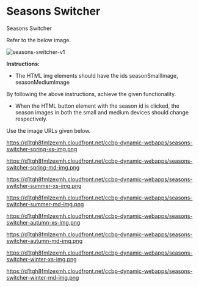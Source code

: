# Seasons Switcher

Seasons Switcher

Refer to the below image.

![seasons-switcher-v1](https://user-images.githubusercontent.com/90957976/136158675-7dcdc4a4-1f28-49b1-9d0e-fe7c75715f6d.gif)

**Instructions:**

- The HTML img elements should have the ids seasonSmallImage, seasonMediumImage

By following the above instructions, achieve the given functionality.

- When the HTML button element with the season id is clicked, the season images in both the small and medium devices should change respectively.

Use the image URLs given below.

https://d1tgh8fmlzexmh.cloudfront.net/ccbp-dynamic-webapps/seasons-switcher-spring-xs-img.png

https://d1tgh8fmlzexmh.cloudfront.net/ccbp-dynamic-webapps/seasons-switcher-spring-md-img.png

https://d1tgh8fmlzexmh.cloudfront.net/ccbp-dynamic-webapps/seasons-switcher-summer-xs-img.png

https://d1tgh8fmlzexmh.cloudfront.net/ccbp-dynamic-webapps/seasons-switcher-summer-md-img.png

https://d1tgh8fmlzexmh.cloudfront.net/ccbp-dynamic-webapps/seasons-switcher-autumn-xs-img.png

https://d1tgh8fmlzexmh.cloudfront.net/ccbp-dynamic-webapps/seasons-switcher-autumn-md-img.png

https://d1tgh8fmlzexmh.cloudfront.net/ccbp-dynamic-webapps/seasons-switcher-winter-xs-img.png

https://d1tgh8fmlzexmh.cloudfront.net/ccbp-dynamic-webapps/seasons-switcher-winter-md-img.png
